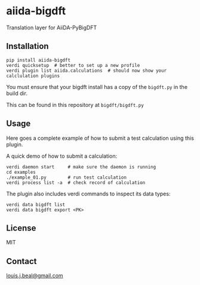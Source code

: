 # aiida-bigdft

Translation layer for AiiDA-PyBigDFT

## Installation

```shell
pip install aiida-bigdft
verdi quicksetup  # better to set up a new profile
verdi plugin list aiida.calculations  # should now show your calclulation plugins
```

You must ensure that your bigdft install has a copy of the `bigdft.py` in the build dir.

This can be found in this repository at `bigdft/bigdft.py`


## Usage

Here goes a complete example of how to submit a test calculation using this plugin.

A quick demo of how to submit a calculation:
```shell
verdi daemon start     # make sure the daemon is running
cd examples
./example_01.py        # run test calculation
verdi process list -a  # check record of calculation
```

The plugin also includes verdi commands to inspect its data types:
```shell
verdi data bigdft list
verdi data bigdft export <PK>
```

## License

MIT
## Contact

louis.j.beal@gmail.com
